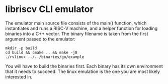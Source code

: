 libriscv CLI emulator
============================================

The emulator main source file consists of the main() function, which instantiates and runs a RISC-V machine, and a helper function for loading binaries into a C++ vector. The binary filename is taken from the first argument passed to the emulator:

```
mkdir -p build
cd build && cmake .. && make -j8
./rvlinux ../../binaries/go/example
```

You will have to build the binaries first. Each binary has its own environment that it needs to succeed. The linux emulation is the one you are most likely interested in.

